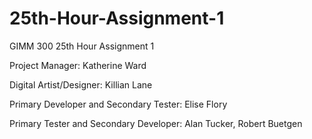 # 25th-Hour-Assignment-1
GIMM 300 25th Hour Assignment 1

Project Manager: 
Katherine Ward

Digital Artist/Designer:
Killian Lane

Primary Developer and Secondary Tester:
Elise Flory

Primary Tester and Secondary Developer:
Alan Tucker, Robert Buetgen

